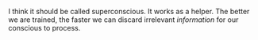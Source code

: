 I think it should be called superconscious. It works as a helper. The better we are trained, the faster we can discard irrelevant _information_ for our conscious to process.

